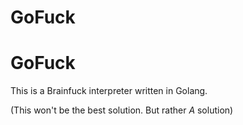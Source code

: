 # GoFuck
GoFuck
==========

This is a Brainfuck interpreter written in Golang.

(This won't be the best solution. But rather *A* solution)